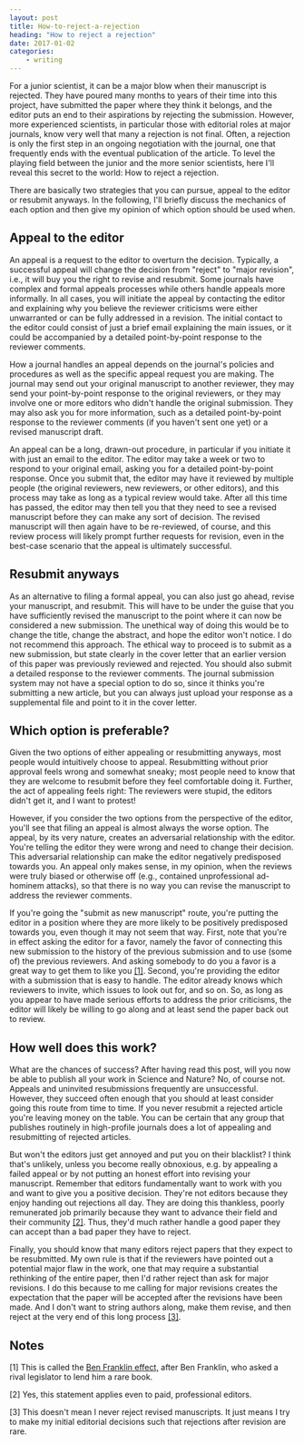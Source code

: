 ```yaml
---
layout: post
title: How-to-reject-a-rejection
heading: "How to reject a rejection"
date: 2017-01-02
categories: 
    - writing
---
```

For a junior scientist, it can be a major blow when their manuscript is rejected. They have poured many months to years of their time into this project, have submitted the paper where they think it belongs, and the editor puts an end to their aspirations by rejecting the submission. However, more experienced scientists, in particular those with editorial roles at major journals, know very well that many a rejection is not final. Often, a rejection is only the first step in an ongoing negotiation with the journal, one that frequently ends with the eventual publication of the article. To level the playing field between the junior and the more senior scientists, here I'll reveal this secret to the world: How to reject a rejection.
<!--more-->

There are basically two strategies that you can pursue, appeal to the editor or resubmit anyways. In the following, I'll briefly discuss the mechanics of each option and then give my opinion of which option should be used when.

## Appeal to the editor

An appeal is a request to the editor to overturn the decision. Typically, a successful appeal will change the decision from "reject" to "major revision", i.e., it will buy you the right to revise and resubmit. Some journals have complex and formal appeals processes while others handle appeals more informally. In all cases, you will initiate the appeal by contacting the editor and explaining why you believe the reviewer criticisms were either unwarranted or can be fully addressed in a revision. The initial contact to the editor could consist of just a brief email explaining the main issues, or it could be accompanied by a detailed point-by-point response to the reviewer comments.

How a journal handles an appeal depends on the journal's policies and procedures as well as the specific appeal request you are making. The journal may send out your original manuscript to another reviewer, they may send your point-by-point response to the original reviewers, or they may involve one or more editors who didn't handle the original submission. They may also ask you for more information, such as a detailed point-by-point response to the reviewer comments (if you haven't sent one yet) or a revised manuscript draft.

An appeal can be a long, drawn-out procedure, in particular if you initiate it with just an email to the editor. The editor may take a week or two to respond to your original email, asking you for a detailed point-by-point response. Once you submit that, the editor may have it reviewed by multiple people (the original reviewers, new reviewers, or other editors), and this process may take as long as a typical review would take. After all this time has passed, the editor may then tell you that they need to see a revised manuscript before they can make any sort of decision. The revised manuscript will then again have to be re-reviewed, of course, and this review process will likely prompt further requests for revision, even in the best-case scenario that the appeal is ultimately successful.

## Resubmit anyways

As an alternative to filing a formal appeal, you can also just go ahead, revise your manuscript, and resubmit. This will have to be under the guise that you have sufficiently revised the manuscript to the point where it can now be considered a new submission. The unethical way of doing this would be to change the title, change the abstract, and hope the editor won't notice. I do not recommend this approach. The ethical way to proceed is to submit as a new submission, but state clearly in the cover letter that an earlier version of this paper was previously reviewed and rejected. You should also submit a detailed response to the reviewer comments. The journal submission system may not have a special option to do so, since it thinks you're submitting a new article, but you can always just upload your response as a supplemental file and point to it in the cover letter.

## Which option is preferable?

Given the two options of either appealing or resubmitting anyways, most people would intuitively choose to appeal. Resubmitting without prior approval feels wrong and somewhat sneaky; most people need to know that they are welcome to resubmit before they feel comfortable doing it. Further, the act of appealing feels right: The reviewers were stupid, the editors didn't get it, and I want to protest!

However, if you consider the two options from the perspective of the editor, you'll see that filing an appeal is almost always the worse option. The appeal, by its very nature, creates an adversarial relationship with the editor. You're telling the editor they were wrong and need to change their decision. This adversarial relationship can make the editor negatively predisposed towards you. An appeal only makes sense, in my opinion, when the reviews were truly biased or otherwise off (e.g., contained unprofessional ad-hominem attacks), so that there is no way you can revise the manuscript to address the reviewer comments.

If you're going the "submit as new manuscript" route, you're putting the editor in a position where they are more likely to be positively predisposed towards you, even though it may not seem that way. First, note that you're in effect asking the editor for a favor, namely the favor of connecting this new submission to the history of the previous submission and to use (some of) the previous reviewers. And asking somebody to do you a favor is a great way to get them to like you [[1]](#note1). Second, you're providing the editor with a submission that is easy to handle. The editor already knows which reviewers to invite, which issues to look out for, and so on. So, as long as you appear to have made serious efforts to address the prior criticisms, the editor will likely be willing to go along and at least send the paper back out to review.

## How well does this work?

What are the chances of success? After having read this post, will you now be able to publish all your work in Science and Nature? No, of course not. Appeals and uninvited resubmissions frequently are unsuccessful. However, they succeed often enough that you should at least consider going this route from time to time. If you never resubmit a rejected article you're leaving money on the table. You can be certain that any group that publishes routinely in high-profile journals does a lot of appealing and resubmitting of rejected articles. 

But won't the editors just get annoyed and put you on their blacklist? I think that's unlikely, unless you become really obnoxious, e.g. by appealing a failed appeal or by not putting an honest effort into revising your manuscript. Remember that editors fundamentally want to work with you and want to give you a positive decision. They're not editors because they enjoy handing out rejections all day. They are doing this thankless, poorly remunerated job primarily because they want to advance their field and their community [[2]](#note2). Thus, they'd much rather handle a good paper they can accept than a bad paper they have to reject. 

Finally, you should know that many editors reject papers that they expect to be resubmitted. My own rule is that if the reviewers have pointed out a potential major flaw in the work, one that may require a substantial rethinking of the entire paper, then I'd rather reject than ask for major revisions. I do this because to me calling for major revisions creates the expectation that the paper will be accepted after the revisions have been made. And I don't want to string authors along, make them revise, and then reject at the very end of this long process [[3]](#note3).


## Notes

[1]<a id="note1"></a> This is called the [Ben Franklin effect,](https://en.wikipedia.org/wiki/Ben_Franklin_effect) after Ben Franklin, who asked a rival legislator to lend him a rare book.
 
[2]<a id="note2"></a> Yes, this statement applies even to paid, professional editors.
 
[3]<a id="note3"></a> This doesn't mean I never reject revised manuscripts. It just means I try to make my initial editorial decisions such that rejections after revision are rare.